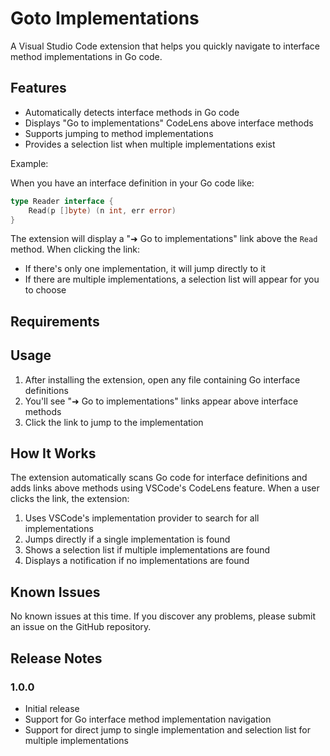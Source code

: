 # Goto Implementations

A Visual Studio Code extension that helps you quickly navigate to interface method implementations in Go code.

## Features

- Automatically detects interface methods in Go code
- Displays "Go to implementations" CodeLens above interface methods
- Supports jumping to method implementations
- Provides a selection list when multiple implementations exist

Example:

When you have an interface definition in your Go code like:
```go
type Reader interface {
    Read(p []byte) (n int, err error)
}
```

The extension will display a "➜ Go to implementations" link above the `Read` method. When clicking the link:
- If there's only one implementation, it will jump directly to it
- If there are multiple implementations, a selection list will appear for you to choose

## Requirements


## Usage

1. After installing the extension, open any file containing Go interface definitions
2. You'll see "➜ Go to implementations" links appear above interface methods
3. Click the link to jump to the implementation

## How It Works

The extension automatically scans Go code for interface definitions and adds links above methods using VSCode's CodeLens feature. When a user clicks the link, the extension:

1. Uses VSCode's implementation provider to search for all implementations
2. Jumps directly if a single implementation is found
3. Shows a selection list if multiple implementations are found
4. Displays a notification if no implementations are found

## Known Issues

No known issues at this time. If you discover any problems, please submit an issue on the GitHub repository.

## Release Notes

### 1.0.0

- Initial release
- Support for Go interface method implementation navigation
- Support for direct jump to single implementation and selection list for multiple implementations
